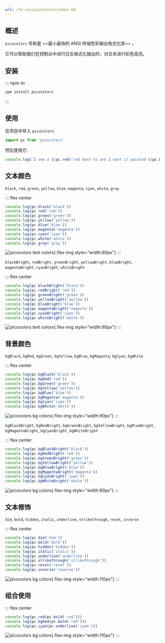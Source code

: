 ```yaml
---
url: /fe-oss/picocolors/index.md
---
```

&#x20;

## 概述

`picocolors` 号称是 ==最小最快的 ANSI 终端色彩输出格式化库== 。

它可以帮助我们在控制台中进行日志格式化输出时，对文本进行彩色高亮。

## 安装

::: npm-to

```sh
npm install picocolors
```

:::

## 使用

在项目中导入 `picocolors`

```ts
import pc from 'picocolors'
```

然后使用它:

```ts
console.log(`I see a ${pc.red('red door')} and I want it painted ${pc.black('black')}`)
```

## 文本颜色

`black`, `red`, `green`, `yellow`, `blue`, `magenta`, `cyan`, `white`, `gray`

::: flex center

```ts
console.log(pc.black('black'))
console.log(pc.red('red'))
console.log(pc.green('green'))
console.log(pc.yellow('yellow'))
console.log(pc.blue('blue'))
console.log(pc.magenta('magenta'))
console.log(pc.cyan('cyan'))
console.log(pc.white('white'))
console.log(pc.gray('gray'))
```

![picocolors text colors](./assets/picocolors-1.png){.flex-img style="width:90px"}
:::

`blackBright`, `redBright`, `greenBright`, `yellowBright`, `blueBright`, `magentaBright`, `cyanBright`, `whiteBright`

::: flex center

```ts
console.log(pc.blackBright('black'))
console.log(pc.redBright('red'))
console.log(pc.greenBright('green'))
console.log(pc.yellowBright('yellow'))
console.log(pc.blueBright('blue'))
console.log(pc.magentaBright('magenta'))
console.log(pc.cyanBright('cyan'))
console.log(pc.whiteBright('white'))
```

![picocolors text colors](./assets/picocolors-2.png){.flex-img style="width:90px"}
:::

## 背景颜色

`bgBlack`, `bgRed`, `bgGreen`, `bgYellow`, `bgBlue`, `bgMagenta`, `bgCyan`, `bgWhite`

::: flex center

```ts
console.log(pc.bgBlack('black'))
console.log(pc.bgRed('red'))
console.log(pc.bgGreen('green'))
console.log(pc.bgYellow('yellow'))
console.log(pc.bgBlue('blue'))
console.log(pc.bgMagenta('magenta'))
console.log(pc.bgCyan('cyan'))
console.log(pc.bgWhite('white'))
```

![picocolors bg colors](./assets/picocolors-3.png){.flex-img style="width:90px"}
:::

`bgBlackBright`, `bgRedBright`, `bgGreenBright`, `bgYellowBright`, `bgBlueBright`, `bgMagentaBright`, `bgCyanBright`, `bgWhiteBright`

::: flex center

```ts
console.log(pc.bgBlackBright('black'))
console.log(pc.bgRedBright('red'))
console.log(pc.bgGreenBright('green'))
console.log(pc.bgYellowBright('yellow'))
console.log(pc.bgBlueBright('blue'))
console.log(pc.bgMagentaBright('magenta'))
console.log(pc.bgCyanBright('cyan'))
console.log(pc.bgWhiteBright('white'))
```

![picocolors bg colors](./assets/picocolors-4.png){.flex-img style="width:90px"}
:::

## 文本修饰

`dim`, `bold`, `hidden`, `italic`, `underline`, `strikethrough`, `reset`, `inverse`

::: flex center

```ts
console.log(pc.dim('dim'))
console.log(pc.bold('bold'))
console.log(pc.hidden('hidden'))
console.log(pc.italic('italic'))
console.log(pc.underline('underline'))
console.log(pc.strikethrough('strikethrough'))
console.log(pc.reset('reset'))
console.log(pc.inverse('inverse'))
```

![picocolors bg colors](./assets/picocolors-5.png){.flex-img style="width:110px"}
:::

## 组合使用

::: flex center

```ts
console.log(pc.red(pc.bold('red')))
console.log(pc.bgRed(pc.bold('red')))
console.log(pc.cyan(pc.underline('cyan')))
```

![picocolors bg colors](./assets/picocolors-6.png){.flex-img style="width:110px"}
:::

